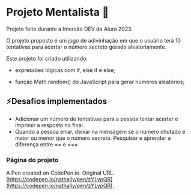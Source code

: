 # Projeto Mentalista :brain:

Projeto feito durante a Imersão DEV da Alura 2023.

O projeto proposto é um jogo de adivinhação em que o usuário terá 10 tentativas para acertar o número secreto gerado aleatoriamente.

Este projeto foi criado utilizando:

- expressões lógicas com if, else if e else;

- função Math.random() do JavaScript para gerar números aleatórios;

## ⚡Desafios implementados

- Adicionar um número de tentativas para a pessoa tentar acertar e imprimir a resposta no final.
- Quando a pessoa errar, deixar na mensagem se o número chutado é maior ou menor que o número secreto.
Pesquisar e aprender a diferença entre == e ===

### Página do projeto

A Pen created on CodePen.io. Original URL: [https://codepen.io/nathally/pen/zYLypQR](https://codepen.io/nathally/pen/zYLypQR).

